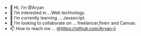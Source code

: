 - 👋 Hi, I’m @Aryan
- 👀 I’m interested in ...Web technology.
- 🌱 I’m currently learning ... Javascript. 
- 💞️ I’m looking to collaborate on ... freelancer,fiverr and Canvas. 
- 📫 How to reach me ... @https://github.com/Aryan-ji

<!---
Aryan-ji/Aryan-ji is a ✨ special ✨ repository because its `README.md` (this file) appears on your GitHub profile.
You can click the Preview link to take a look at your changes.
--->
